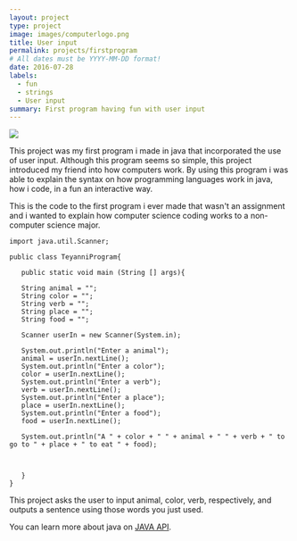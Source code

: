 ```yaml
---
layout: project
type: project
image: images/computerlogo.png
title: User input
permalink: projects/firstprogram
# All dates must be YYYY-MM-DD format!
date: 2016-07-28
labels:
  - fun
  - strings
  - User input
summary: First program having fun with user input
---
```


<img class="ui image" src="{{ site.baseurl }}/images/computermem.jpg">

This project was my first program  i made in java that incorporated the use of user input. Although this program seems so simple, this project introduced my friend into how computers work. By using this program i was able to explain the syntax on how programming languages work in java, how i code, in a fun an interactive way.

This is the code to the first program i ever made that wasn't an assignment and i wanted to explain how computer science coding works to a non-computer science major.

```
import java.util.Scanner;

public class TeyanniProgram{

   public static void main (String [] args){
   
   String animal = "";
   String color = "";
   String verb = "";
   String place = "";
   String food = "";
   
   Scanner userIn = new Scanner(System.in);
   
   System.out.println("Enter a animal");
   animal = userIn.nextLine();
   System.out.println("Enter a color");
   color = userIn.nextLine();
   System.out.println("Enter a verb");
   verb = userIn.nextLine();
   System.out.println("Enter a place");
   place = userIn.nextLine();
   System.out.println("Enter a food");
   food = userIn.nextLine();
   
   System.out.println("A " + color + " " + animal + " " + verb + " to go to " + place + " to eat " + food);
   
   
   
   }
}
```

This project asks the user to input animal, color, verb, respectively, and outputs a sentence using those words you just used.


You can learn more about java on [JAVA API](https://docs.oracle.com/javase/7/docs/api/).
